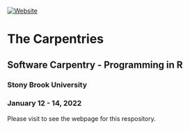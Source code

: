 [![Website](https://github.com/carpentries/workshop-template/actions/workflows/website.yml/badge.svg)](https://github.com/carpentries/workshop-template/actions/workflows/website.yml)

# The Carpentries 
## Software Carpentry - Programming in R
### Stony Brook University
### January 12 - 14, 2022

Please visit [](https://sborrego.github.io/2022-01-12-stonybrook-online/) to see the webpage for this respository.
